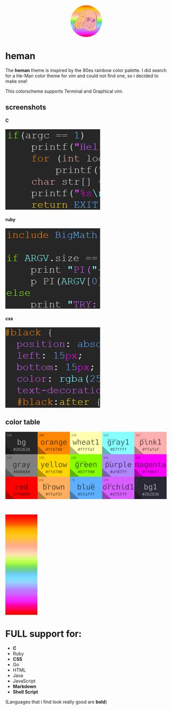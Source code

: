 <p align="center"><img src="screenshots/hemanLogo2.png"></p>

# heman

The **heman** theme is inspired by
the 80es rainbow color palette.
I did search for a He-Man color theme
for _vim_ and could not find one, so i decided to make one!

This colorscheme supports Terminal and Graphical vim.


## screenshots

#### C
[<img src="screenshots/screen1small.png">](https://raw.githubusercontent.com/rstdnull/heman/master/screenshots/screen1big.png)

#### ruby
[<img src="screenshots/screen2small.png">](https://raw.githubusercontent.com/rstdnull/heman/master/screenshots/screen2big.png)

#### css
[<img src="screenshots/screen3small.png">](https://raw.githubusercontent.com/rstdnull/heman/master/screenshots/screen3big.png)

## color table
<p align="center"><img src="screenshots/colors.png"></p>
<br>
<p align="left"><img src="screenshots/colorsHeman.png"></p>

# FULL support for:
+ **C**
+ Ruby
+ **CSS**
+ Go
+ HTML
+ Java
+ JavaScript
+ **Markdown**
+ **Shell Script**

(Languages that i find look really good are **bold**)
